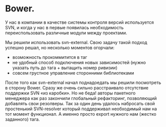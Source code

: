 Bower.
========
У нас в компании в качестве системы контроля версий используется SVN, и когда у нас в первые появилась необходимость переиспользовать различные модули между проектами.

Мы  решили использовать svn-external. Свою задачу такой подход успешно решал, но несколько моментов огорчали:
* возможность прокоммитится в таг
* не удобный способ подключения новых зависимостей (нужно указать путь до тага + вытащить номер ривизии)
* совсем грустное управление сторонними библиотеками

После того как svn-external начал поднадоедать мы решили посмотреть в сторону Bower. Сразу же очень сильно расстраивало отсутствие поддержки SVN «из каробки». Но не беда! авторы пакетного менеджера как раз закончили глобальный рефакторинг, позволяющий добавлять свои резолверы. Так за один день удалось набросать свой простенький SVN-resolver который поддерживал необходимый нам на тот момент функционал. А именно просто export нужного нам (жестко заданного) тага.